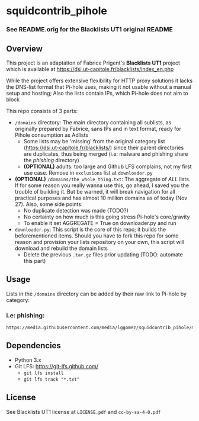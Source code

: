 # squidcontrib_pihole

### See README.orig for the Blacklists UT1 original README

## Overview

This project is an adaptation of Fabrice Prigent's **Blacklists UT1** project which is available at https://dsi.ut-capitole.fr/blacklists/index_en.php

While the project offers extensive flexibility for HTTP proxy solutions it lacks the DNS-list format that Pi-hole uses, making it not usable without a manual setup and hosting; Also the lists contain IPs, which Pi-hole does not aim to block

This repo consists of 3 parts:

* `/domains` directory: The main directory containing all sublists, as originally prepared by Fabrice, sans IPs and in text format, ready for Pihole consumption as Adlists
  * Some lists may be 'missing' from the original category list (https://dsi.ut-capitole.fr/blacklists/) since their parent directories are duplicates, thus being merged (i.e: malware and phishing share the _phishing_ directory)
  * **(OPTIONAL)** adults: too large and Github LFS complains, not my first use case. Remove in `exclusions` list at `downloader.py`
* **(OPTIONAL)** `/domains/the_whole_thing.txt`: The aggregate of _ALL_ lists. If for some reason you really wanna use this, go ahead, I saved you the trouble of building it. But be warned, it will break navigation for all practical purposes and has almost 10 million domains as of today (Nov 27). Also, some side points:
  * No duplicate detection was made (TODO?)
  * No certainty on how much is this going stress Pi-hole's core/gravity
  * To enable it set AGGREGATE = True on downloader.py and run
* `downloader.py`: This script is the core of this repo; it builds the beforementioned items. Should you have to fork this repo for some reason and provision your lists repository on your own, this script will download and rebuild the domain lists
  * Delete the previous `.tar.gz` files prior updating (TODO: automate this part)

## Usage

Lists in the `/domains` directory can be added by their raw link to Pi-hole by category:

### i.e: phishing:

```
https://media.githubusercontent.com/media/lggomez/squidcontrib_pihole/main/domains/phishing/domains.txt
```

## Dependencies

* Python 3.x
* Git LFS: https://git-lfs.github.com/
  * `git lfs install`
  * `git lfs track "*.txt"`

## License

See Blacklists UT1 license at `LICENSE.pdf` and `cc-by-sa-4-0.pdf`
